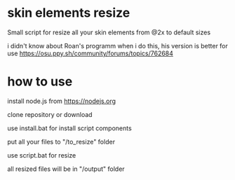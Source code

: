 # skin elements resize
Small script for resize all your skin elements from @2x to default sizes

i didn't know about Roan's programm when i do this, his version is better for use https://osu.ppy.sh/community/forums/topics/762684

# how to use
install node.js from https://nodejs.org

clone repository or download

use install.bat for install script components

put all your files to "/to_resize" folder

use script.bat for resize

all resized files will be in "/output" folder
